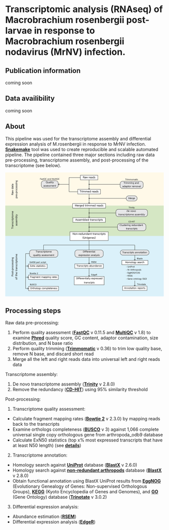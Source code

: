 # Transcriptomic analysis (RNAseq) of Macrobrachium rosenbergii post-larvae in response to Macrobrachium rosenbergii nodavirus (MrNV) infection.

## Publication information
coming soon
## Data availibility
coming soon
## About
This pipeline was used for the transcriptome assembly and differential expression analysis of M.rosenbergii in response to MrNV infection.  **[Snakemake](https://snakemake.readthedocs.io/en/stable/)** tool was used to create reproducible and scalable automated pipeline. The pipeline contained three major sections including raw data pre-processing, transcriptome assembly, and post-processing of the transcriptome (see below). 

![alt text](https://github.com/prawnseq/Mrosenbergii_MrNV_RNAseq/blob/master/AnalysisPipeline.png "analysis pipeline")

## Processing steps
Raw data pre-processing:
1. Perform quality assessment (**[FastQC](https://www.bioinformatics.babraham.ac.uk/projects/fastqc/)** v 0.11.5 and **[MultiQC](https://multiqc.info)** v 1.8) to examine **[Phred](https://en.wikipedia.org/wiki/Phred_quality_score)** quality score, GC content, adaptor contamination, size distribution, and N base ratio
2. Perform quality trimming (**[Trimmomatic](http://www.usadellab.org/cms/?page=trimmomatic)** v 0.36) to trim low quality base, remove N base, and discard short read
3. Merge all the left and right reads data into universal left and right reads data

Transcriptome assembly:
1. De novo transcriptome assembly (**[Trinity](https://github.com/trinityrnaseq/trinityrnaseq)** v 2.8.0)
2. Remove the redundancy (**[CD-HIT](http://weizhongli-lab.org/cd-hit/)**) using 95% similarity threshold

Post-processing:
1. Transcriptome quality assessment:
- Calculate fragment mapping rates  (**[Bowtie 2](http://bowtie-bio.sourceforge.net/bowtie2/index.shtml)** v 2.3.0) by mapping reads back to the transcripts
- Examine orthologs completeness (**[BUSCO](https://busco.ezlab.org)** v 3) against 1,066 complete universal single copy orthologous gene from arthropoda_odb9 database 
- Calculate ExN50 statistics (top x% most expressed transcripts that have at least N50 length) (see **[details](https://github.com/trinityrnaseq/trinityrnaseq/wiki/Transcriptome-Contig-Nx-and-ExN50-stats)**)
2. Transcriptome annotation:
- Homology search against **[UniProt](https://data.broadinstitute.org/Trinity/Trinotate_v3_RESOURCES/uniprot_sprot.pep.gz)** database (**[BlastX](https://blast.ncbi.nlm.nih.gov/Blast.cgi?CMD=Web&PAGE_TYPE=BlastDocs&DOC_TYPE=Download)** v 2.6.0)
- Homology search against **[non-redundant arthropods](https://ftp.ncbi.nlm.nih.gov/blast/db/v5/nr_v5.*.tar.gz)** database (**[BlastX](https://blast.ncbi.nlm.nih.gov/Blast.cgi?CMD=Web&PAGE_TYPE=BlastDocs&DOC_TYPE=Download)** v 2.8.0)
- Obtain functional annotation using BlastX UniProt results from **[EggNOG](http://eggnogdb.embl.de/#/app/home)** (Evolutionary Genealogy of Genes: Non-supervised Orthologous Groups), **[KEGG](https://www.kegg.jp)** (Kyoto Encyclopedia of Genes and Genomes), and **[GO](http://geneontology.org)** (Gene Ontology) database (**[Trinotate](https://github.com/Trinotate/Trinotate.github.io/wiki)** v 3.0.2)
3. Differential expression analysis:
- Abundance estimation (**[RSEM](https://bmcbioinformatics.biomedcentral.com/articles/10.1186/1471-2105-12-323)**)
- Differential expression analysis (**[EdgeR](https://bioconductor.org/packages/release/bioc/html/edgeR.html)**)
